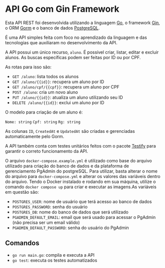 # API Go com Gin Framework

Esta API REST foi desenvolvida utilizando a linguagem [Go](https://go.dev/), o framework [Gin](https://gin-gonic.com/), o ORM [Gorm](https://gorm.io/) e o banco de dados [PostgreSQL](https://www.postgresql.org).

É uma API simples feita com foco no aprendizado da linguagem e das tecnologias que auxiliaram no desenvolvimento da API.

A API possui um único recurso, ``aluno``. É possível criar, listar, editar e excluir alunos. As buscas específicas podem ser feitas por ID ou por CPF.

As rotas para isso são:

- ``GET /aluno``: lista todos os alunos
- ``GET /aluno/{{id}}``: recupera um aluno por ID
- ``GET /aluno/cpf/{{cpf}}``: recupera um aluno por CPF
- ``POST /aluno``: cria um novo aluno
- ``PUT /aluno/{{id}}``: atualiza um aluno utilizando seu ID
- ``DELETE /aluno/{{id}}``: exclui um aluno por ID

O modelo para criação de um aluno é:

``Nome: string``
``Cpf: string``
``Rg: string``

As colunas ``ID``, ``CreatedAt`` e ``UpdatedAt`` são criadas e gerenciadas automaticamente pelo Gorm.

A API também conta com testes unitários feitos com o pacote [Testify](https://github.com/stretchr/testify) para garantir o correto funcionamento da API.

O arquivo ``docker-compose.example.yml`` é utilizado como base do arquivo utilizado para criação do banco de dados e da plataforma de gerenciamento PgAdmin do postgreSQL. Para utilizar, basta alterar o nome do arquivo para ``docker-compose.yml`` e alterar os valores das variáveis dentro do arquivo. Tendo o Docker instalado e rodando em sua máquina, utilize o comando ``docker compose up`` para criar e executar as imagens.As variáveis em questão são:

- ``POSTGRES_USER``: nome de usuário que terá acesso ao banco de dados
- ``POSTGRES_PASSWORD``: senha do usuário
- ``POSTGRES_DB``: nome do banco de dados que será utilizado
- ``PGADMIN_DEFAULT_EMAIL``: email que será usado para acessar o PgAdmin (não precisa ser um email válido)
- ``PGADMIN_DEFAULT_PASSWORD``: senha do usuário do PgAdmin

## Comandos

- ``go run main.go``: compila e executa a API
- ``go test``: executa os testes automatizados